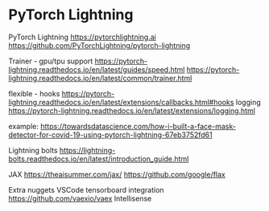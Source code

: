 # PyTorch Lightning

PyTorch Lightning
https://pytorchlightning.ai
https://github.com/PyTorchLightning/pytorch-lightning

Trainer - gpu/tpu support
https://pytorch-lightning.readthedocs.io/en/latest/guides/speed.html
https://pytorch-lightning.readthedocs.io/en/latest/common/trainer.html

flexible - hooks
https://pytorch-lightning.readthedocs.io/en/latest/extensions/callbacks.html#hooks
logging
https://pytorch-lightning.readthedocs.io/en/latest/extensions/logging.html

example:
https://towardsdatascience.com/how-i-built-a-face-mask-detector-for-covid-19-using-pytorch-lightning-67eb3752fd61

Lightning bolts
https://lightning-bolts.readthedocs.io/en/latest/introduction_guide.html


JAX
https://theaisummer.com/jax/
https://github.com/google/flax


Extra nuggets
VSCode tensorboard integration
https://github.com/vaexio/vaex
Intellisense
